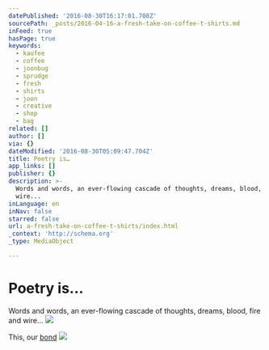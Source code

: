 ```yaml
---
datePublished: '2016-08-30T16:17:01.708Z'
sourcePath: _posts/2016-04-16-a-fresh-take-on-coffee-t-shirts.md
inFeed: true
hasPage: true
keywords:
  - kaufee
  - coffee
  - joonbug
  - sprudge
  - fresh
  - shirts
  - joon
  - creative
  - shop
  - bag
related: []
author: []
via: {}
dateModified: '2016-08-30T05:09:47.704Z'
title: Poetry is…
app_links: []
publisher: {}
description: >-
  Words and words, an ever-flowing cascade of thoughts, dreams, blood, fire and
  wire...
inLanguage: en
inNav: false
starred: false
url: a-fresh-take-on-coffee-t-shirts/index.html
_context: 'http://schema.org'
_type: MediaObject

---
```

# Poetry is...

Words and words, an ever-flowing cascade of thoughts, dreams, blood, fire and wire...
![](https://the-grid-user-content.s3-us-west-2.amazonaws.com/c9420e63-1641-4fcb-803c-448c8a9653b2.jpg)

This, our [bond][0]
![](https://s3-us-west-2.amazonaws.com/the-grid-img/p/c233ef07c78186f2ce2b049a9d89c6d2701f64e9.jpg)

[0]: https://www.facebook.com/notes/matthew-the-oxx/this-our-bond/895459763882650